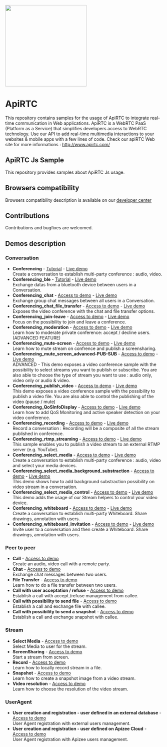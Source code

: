 
<a href="https://www.apirtc.com"><img src="https://apirtc.com/wp-content/uploads/2018/09/ApiRTC_relook_branding_v01.png" width="260"></a>


# ApiRTC
This repository contains samples for the usage of ApiRTC to integrate real-time communication in Web applications.
ApiRTC is a WebRTC PaaS (Platform as a Service) that simplifies developers access to WebRTC technology.
Use our API to add real-time multimedia interactions to your websites & mobile apps with a few lines of code.
Check our apiRTC Web site for more informations : http://www.apirtc.com/

## ApiRTC Js Sample
This repository provides samples about ApiRTC Js usage.

## Browsers compatibility
Browsers compatibility description is available on our [developer center](https://dev.apirtc.com/compatibility/index)

## Contributions
Contributions and bugfixes are welcomed.

## Demos description
### Conversation
- **Conferencing** -
[Tutorial](https://dev.apirtc.com/tutorials/conferencing/conf) - [Live demo](https://dev.apirtc.com/tutorials/conferencing/conf)<br/>
Create a conversation to establish multi-party conference : audio, video.
- **Conferencing_ble** -
[Tutorial](https://dev.apirtc.com/tutorials/conferencing/conf_ble) - [Live demo](https://dev.apirtc.com/tutorials/conferencing/conf)<br/>
Exchange datas from a bluetooth device between users in a Conversation.
- **Conferencing_chat** -
[Access to demo](https://dev.apirtc.com/tutorials/conferencing/chat) - [Live demo](https://dev.apirtc.com/tutorials/conferencing/conf)<br/>
Exchange group chat messages between all users in a Conversation.
- **Conferencing_chat_file_transfer** -
[Access to demo](https://dev.apirtc.com/tutorials/conferencing/conf_chat_file) - [Live demo](https://dev.apirtc.com/tutorials/conferencing/conf)<br/>
Exposes the video conference with the chat and file transfer options.
- **Conferencing_join-leave** -
[Access to demo](https://dev.apirtc.com/tutorials/conferencing/conf_join-leave) - [Live demo](https://dev.apirtc.com/tutorials/conferencing/conf)<br/>
Focus on the possibility to join and leave a conference.
- **Conferencing_moderation** -
[Access to demo](https://dev.apirtc.com/tutorials/conferencing/conf_moderation) - [Live demo](https://dev.apirtc.com/tutorials/conferencing/conf)<br/>
Learn how to moderate private conference: accept / decline users. (ADVANCED FEATURE)
- **Conferencing_mute-screen** -
[Access to demo](https://dev.apirtc.com/tutorials/conferencing/conf_mute_screen) - [Live demo](https://dev.apirtc.com/tutorials/conferencing/conf)<br/>
Learn how to mute stream on confrence and publish a screensharing.
- **Conferencing_mute_screen_advanced-PUB-SUB** -
[Access to demo](https://dev.apirtc.com/tutorials/conferencing/conf_advanced_pubsub) - [Live demo](https://dev.apirtc.com/tutorials/conferencing/conf)<br/>
ADVANCED - This demo exposes a video conference sample with the possibility to select streams you want to publish or subscribe.
You are also able to choose the type of stream you want to use : audio only, video only or audio & video.
- **Conferencing_publish_video** -
[Access to demo](https://dev.apirtc.com/tutorials/conferencing/conf_pub_video) - [Live demo](https://dev.apirtc.com/tutorials/conferencing/conf)<br/>
This demo exposes a video conference sample with the possibility to publish a video file.
You are also able to control the publishing of the video (pause / mute)
- **Conferencing_QoSInfoDisplay** -
[Access to demo](https://dev.apirtc.com/tutorials/conferencing/conf_qos) - [Live demo](https://dev.apirtc.com/tutorials/conferencing/conf)<br/>
Learn how to add QoS Monitoring and active speaker detection on your video conference.
- **Conferencing_recording** -
[Access to demo](https://dev.apirtc.com/tutorials/conferencing/conf_record) - [Live demo](https://dev.apirtc.com/tutorials/conferencing/conf)<br/>
Record a conversation : Recording will be a composite of all the stream published in conference.
- **Conferencing_rtmp_streaming** -
[Access to demo](https://dev.apirtc.com/tutorials/streams/conf_rtmp_streaming) - [Live demo](https://dev.apirtc.com/tutorials/conferencing/conf)<br/>
This sample enables you to publish a video stream to an external RTMP server (e.g. YouTube).
- **Conferencing_select_media** -
[Access to demo](https://dev.apirtc.com/tutorials/conferencing/conf_select) - [Live demo](https://dev.apirtc.com/tutorials/conferencing/conf)<br/>
Create a conversation to establish multi-party conference : audio, video and select your media devices.
- **Conferencing_select_media_background_substraction** -
[Access to demo](https://dev.apirtc.com/tutorials/conferencing/conf_select_back) - [Live demo](https://dev.apirtc.com/tutorials/conferencing/conf)<br/>
This demo shows how to add background substraction possibility on video stream in a conversation.
- **Conferencing_select_media_control** -
[Access to demo](https://dev.apirtc.com/tutorials/conferencing/conf_media_control) - [Live demo](https://dev.apirtc.com/tutorials/conferencing/conf)<br/>
This demo adds the usage of our Stream helpers to control your video device.
- **Conferencing_whiteboard** -
[Access to demo](https://dev.apirtc.com/tutorials/conferencing/conf_whiteboard) - [Live demo](https://dev.apirtc.com/tutorials/conferencing/conf)<br/>
Create a conversation to establish multi-party Whiteboard. Share drawings, annotation with users.
- **Conferencing_whiteboard_invitation** -
[Access to demo](https://dev.apirtc.com/tutorials/whiteboard/invitation) - [Live demo](https://dev.apirtc.com/tutorials/conferencing/conf)<br/>
Invite user to a conversation and then create a Whiteboard. Share drawings, annotation with users.

### Peer to peer
- **Call** -
[Access to demo](https://dev.apirtc.com/tutorials/peertopeer/call)<br/>
Create an audio, video call with a remote party.
- **Chat** -
[Access to demo](https://dev.apirtc.com/tutorials/peertopeer/chat)<br/>
Exchange chat messages between two users.
- **File Transfer** -
[Access to demo](https://dev.apirtc.com/tutorials/peertopeer/sendFile)<br/>
Learn how to do a file transfer between two users.
- **Call with user acceptation / refuse** -
[Access to demo](https://dev.apirtc.com/tutorials/peertopeer/accept_refuse)<br/>
Establish a call with accept /refuse management from callee.
- **Call with possibility to send file** -
[Access to demo](https://dev.apirtc.com/tutorials/peertopeer/call_sendfile)<br/>
Establish a call and exchange file with callee.
- **Call with possibility to send a snapshot** -
[Access to demo](https://dev.apirtc.com/tutorials/peertopeer/dataChannel)<br/>
Establish a call and exchange snapshot with callee.

### Stream
- **Select Media** -
[Access to demo](https://dev.apirtc.com/tutorials/streams/select_media)<br/>
Select Media to user for the stream.
- **ScreenSharing** -
[Access to demo](https://dev.apirtc.com/tutorials/streams/screensharing)<br/>
Start a stream from screen.
- **Record** -
[Access to demo](https://dev.apirtc.com/tutorials/streams/record)<br/>
Learn how to locally record stream in a file.
- **Snapshot** -
[Access to demo](https://dev.apirtc.com/tutorials/streams/snapshot)<br/>
Learn how to create a snapshot image from a video stream.
- **Video resolution** -
[Access to demo](https://dev.apirtc.com/tutorials/streams/video_resolution)<br/>
Learn how to choose the resolution of the video stream.

### UserAgent
- **User creation and registration - user defined in an external database** -
[Access to demo](https://dev.apirtc.com/tutorials/useragent/externalregistration)<br/>
User Agent registration with external users management.
- **User creation and registration - user defined on Apizee Cloud** -
[Access to demo](https://dev.apirtc.com/tutorials/useragent/apizeeregistration)<br/>
User Agent registration with Apizee users management.
